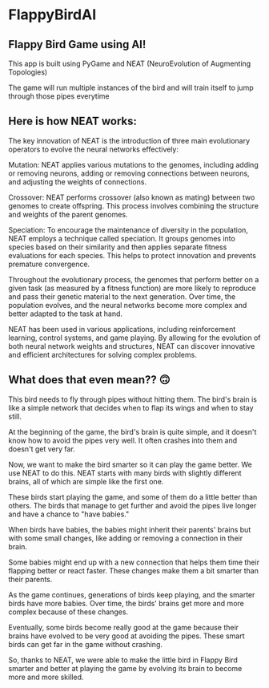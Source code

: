 # FlappyBirdAI

## Flappy Bird Game using AI!

This app is built using PyGame and NEAT (NeuroEvolution of Augmenting Topologies)

The game will run multiple instances of the bird and will train itself to jump through those pipes everytime


## Here is how NEAT works:
The key innovation of NEAT is the introduction of three main evolutionary operators to evolve the neural networks effectively:

Mutation: NEAT applies various mutations to the genomes, including adding or removing neurons, adding or removing connections between neurons, and adjusting the weights of connections.

Crossover: NEAT performs crossover (also known as mating) between two genomes to create offspring. This process involves combining the structure and weights of the parent genomes.

Speciation: To encourage the maintenance of diversity in the population, NEAT employs a technique called speciation. It groups genomes into species based on their similarity and then applies separate fitness evaluations for each species. This helps to protect innovation and prevents premature convergence.

Throughout the evolutionary process, the genomes that perform better on a given task (as measured by a fitness function) are more likely to reproduce and pass their genetic material to the next generation. Over time, the population evolves, and the neural networks become more complex and better adapted to the task at hand.

NEAT has been used in various applications, including reinforcement learning, control systems, and game playing. By allowing for the evolution of both neural network weights and structures, NEAT can discover innovative and efficient architectures for solving complex problems.

## What does that even mean?? 🙃

This bird needs to fly through pipes without hitting them. The bird's brain is like a simple network that decides when to flap its wings and when to stay still.

At the beginning of the game, the bird's brain is quite simple, and it doesn't know how to avoid the pipes very well. It often crashes into them and doesn't get very far.

Now, we want to make the bird smarter so it can play the game better. We use NEAT to do this. NEAT starts with many birds with slightly different brains, all of which are simple like the first one.

These birds start playing the game, and some of them do a little better than others. The birds that manage to get further and avoid the pipes live longer and have a chance to "have babies."

When birds have babies, the babies might inherit their parents' brains but with some small changes, like adding or removing a connection in their brain.

Some babies might end up with a new connection that helps them time their flapping better or react faster. These changes make them a bit smarter than their parents.

As the game continues, generations of birds keep playing, and the smarter birds have more babies. Over time, the birds' brains get more and more complex because of these changes.

Eventually, some birds become really good at the game because their brains have evolved to be very good at avoiding the pipes. These smart birds can get far in the game without crashing.

So, thanks to NEAT, we were able to make the little bird in Flappy Bird smarter and better at playing the game by evolving its brain to become more and more skilled.




